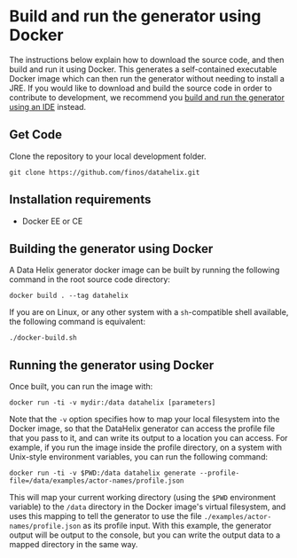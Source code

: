 # Build and run the generator using Docker

The instructions below explain how to download the source code, and then build and run it using Docker.  This generates a self-contained executable Docker image which can then run the generator without needing to install a JRE.  If you would like to download and build the source code in order to contribute to development, we recommend you [build and run the generator using an IDE](../../generator/docs/GeneratorSetup.md) instead.

## Get Code

Clone the repository to your local development folder.

```
git clone https://github.com/finos/datahelix.git
```

## Installation requirements

* Docker EE or CE

## Building the generator using Docker

A Data Helix generator docker image can be built by running the following command in the root source code directory:

```
docker build . --tag datahelix
```

If you are on Linux, or any other system with a `sh`-compatible shell available, the following command is equivalent:

```
./docker-build.sh
```

## Running the generator using Docker

Once built, you can run the image with:

```
docker run -ti -v mydir:/data datahelix [parameters]
```

Note that the `-v` option specifies how to map your local filesystem into the Docker image, so that the DataHelix generator can access the profile file that you pass to it, and can write its output to a location you can access.  For example, if you run the image inside the profile directory, on a system with Unix-style environment variables, you can run the following command:

```
docker run -ti -v $PWD:/data datahelix generate --profile-file=/data/examples/actor-names/profile.json
```

This will map your current working directory (using the `$PWD` environment variable) to the `/data` directory in the Docker image's virtual filesystem, and uses this mapping to tell the generator to use the file `./examples/actor-names/profile.json` as its profile input.  With this example, the generator output will be output to the console, but you can write the output data to a mapped directory in the same way.
